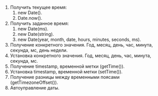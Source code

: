 1. Получить текущее время:
   1. new Date().
   2. Date.now().
2. Получить заданное время:
   1. new Date(ms).
   2. new Date(string).
   3. new Date(year, month, date, hours, minutes, seconds, ms).
3. Получение конкретного значения. Год, месяц, день, час, минута, секунда, мс, день недели.
4. Установка конкретного значения. Год, месяц, день, час, минута, секунда, мс.
5. Получение timestamp, временной метки (getTime()).
6. Установка timestamp, временной метки (setTime()).
7. Получение разницы между временными поясами (getTimezoneOffset()).
8. Автоуправление даты.